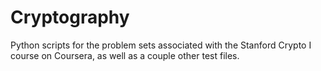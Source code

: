 # Cryptography
Python scripts for the problem sets associated with the Stanford Crypto I course on Coursera, as well as a couple other test files.
